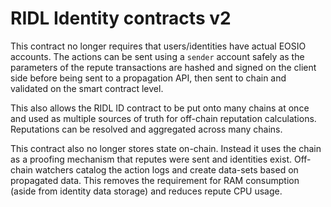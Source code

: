 # RIDL Identity contracts v2

This contract no longer requires that users/identities have actual EOSIO accounts.
The actions can be sent using a `sender` account safely as the parameters of the repute transactions are hashed and signed on the client side
before being sent to a propagation API, then sent to chain and validated on the smart contract level.

This also allows the RIDL ID contract to be put onto many chains at once and used as multiple sources of truth for off-chain reputation calculations.
Reputations can be resolved and aggregated across many chains.

This contract also no longer stores state on-chain. Instead it uses the chain as a proofing mechanism that reputes were sent and identities exist.
Off-chain watchers catalog the action logs and create data-sets based on propagated data. This removes the requirement for RAM consumption (aside from identity data storage)
and reduces repute CPU usage.